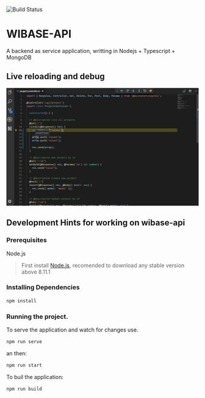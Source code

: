 ![Build Status](https://travis-ci.org/TalissonJunior/wibase-api.svg?branch=master)

# WIBASE-API

A backend as service application, writting in Nodejs + Typescript + MongoDB


## Live reloading and debug
<img src="https://github.com/TalissonJunior/wibase-api/blob/master/.github/img/debug.gif" alt="Live reload and debug the application">

## Development Hints for working on wibase-api


### Prerequisites

Node.js 
 
>First install [Node.js](https://nodejs.org/), recomended to download any stable version above 8.11.1


### Installing Dependencies


```sh
npm install 
```

### Running the project.


To serve the application and watch for changes use. 
```sh
npm run serve
```

an then:

```sh
npm run start
```

To buil the application:

```sh
npm run build
```


